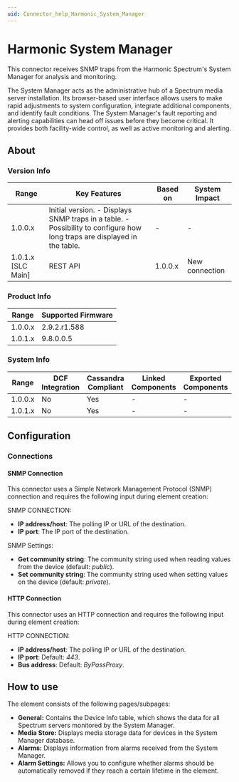 ```yaml
---
uid: Connector_help_Harmonic_System_Manager
---
```


# Harmonic System Manager

This connector receives SNMP traps from the Harmonic Spectrum's System Manager for analysis and monitoring.

The System Manager acts as the administrative hub of a Spectrum media server installation. Its browser-based user interface allows users to make rapid adjustments to system configuration, integrate additional components, and identify fault conditions. The System Manager's fault reporting and alerting capabilities can head off issues before they become critical. It provides both facility-wide control, as well as active monitoring and alerting.

## About

### Version Info

| Range | Key Features | Based on | System Impact |
|--|--|--|--|
| 1.0.0.x | Initial version. - Displays SNMP traps in a table. - Possibility to configure how long traps are displayed in the table. | - | - |
| 1.0.1.x [SLC Main] | REST API | 1.0.0.x | New connection |

### Product Info

| Range     | Supported Firmware     |
|-----------|------------------------|
| 1.0.0.x   | 2.9.2.r1.588           |
| 1.0.1.x   | 9.8.0.0.5              |

### System Info

| Range     | DCF Integration     | Cassandra Compliant     | Linked Components     | Exported Components     |
|-----------|---------------------|-------------------------|-----------------------|-------------------------|
| 1.0.0.x   | No                  | Yes                     | -                     | -                       |
| 1.0.1.x   | No                  | Yes                     | -                     | -                       |

## Configuration

### Connections

#### SNMP Connection

This connector uses a Simple Network Management Protocol (SNMP) connection and requires the following input during element creation:

SNMP CONNECTION:

- **IP address/host**: The polling IP or URL of the destination.
- **IP port**: The IP port of the destination.

SNMP Settings:

- **Get community string**: The community string used when reading values from the device (default: *public*).
- **Set community string**: The community string used when setting values on the device (default: *private*).

#### HTTP Connection

This connector uses an HTTP connection and requires the following input during element creation:

HTTP CONNECTION:

- **IP address/host**: The polling IP or URL of the destination.
- **IP port**: Default: *443*.
- **Bus address**: Default: *ByPassProxy*.

## How to use

The element consists of the following pages/subpages:

- **General:** Contains the Device Info table, which shows the data for all Spectrum servers monitored by the System Manager.
- **Media Store:** Displays media storage data for devices in the System Manager database.
- **Alarms:** Displays information from alarms received from the System Manager.
- **Alarm Settings:** Allows you to configure whether alarms should be automatically removed if they reach a certain lifetime in the element.
